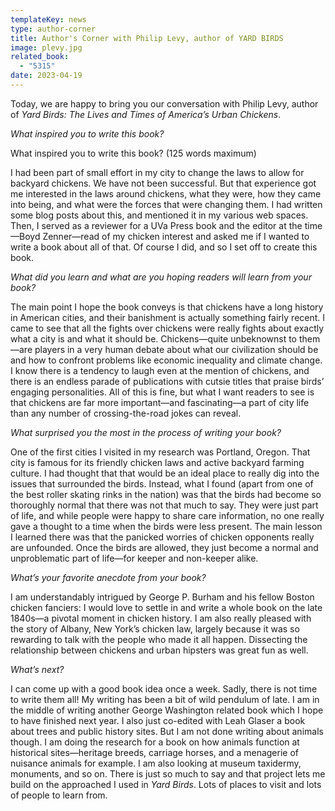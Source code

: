 ```yaml
---
templateKey: news
type: author-corner
title: Author's Corner with Philip Levy, author of YARD BIRDS
image: plevy.jpg
related_book:
  - "5315"
date: 2023-04-19
---
```

Today, we are happy to bring you our conversation with Philip Levy, author of *Yard Birds: The Lives and Times of America’s Urban Chickens*.

*What inspired you to write this book?* 

What inspired you to write this book? (125 words maximum)

I had been part of small effort in my city to change the laws to allow for backyard chickens. We have not been successful. But that experience got me interested in the laws around chickens, what they were, how they came into being, and what were the forces that were changing them. I had written some blog posts about this, and mentioned it in my various web spaces. Then, I served as a reviewer for a UVa Press book and the editor at the time—Boyd Zenner—read of my chicken interest and asked me if I wanted to write a book about all of that. Of course I did, and so I set off to create this book.

*What did you learn and what are you hoping readers will learn from your book?* 

The main point I hope the book conveys is that chickens have a long history in American cities, and their banishment is actually something fairly recent. I came to see that all the fights over chickens were really fights about exactly what a city is and what it should be. Chickens—quite unbeknownst to them—are players in a very human debate about what our civilization should be and how to confront problems like economic inequality and climate change. I know there is a tendency to laugh even at the mention of chickens, and there is an endless parade of publications with cutsie titles that praise birds’ engaging personalities. All of this is fine, but what I want readers to see is that chickens are far more important—and fascinating—a part of city life than any number of crossing-the-road jokes can reveal.

*What surprised you the most in the process of writing your book?* 

One of the first cities I visited in my research was Portland, Oregon. That city is famous for its friendly chicken laws and active backyard farming culture. I had thought that that would be an ideal place to really dig into the issues that surrounded the birds. Instead, what I found (apart from one of the best roller skating rinks in the nation) was that the birds had become so thoroughly normal that there was not that much to say. They were just part of life, and while people were happy to share care information, no one really gave a thought to a time when the birds were less present. The main lesson I learned there was that the panicked worries of chicken opponents really are unfounded. Once the birds are allowed, they just become a normal and unproblematic part of life—for keeper and non-keeper alike.

*What’s your favorite anecdote from your book?*

I am understandably intrigued by George P. Burham and his fellow Boston chicken fanciers: I would love to settle in and write a whole book on the late 1840s—a pivotal moment in chicken history. I am also really pleased with the story of Albany, New York’s chicken law, largely because it was so rewarding to talk with the people who made it all happen. Dissecting the relationship between chickens and urban hipsters was great fun as well. 

*What’s next?* 

I can come up with a good book idea once a week. Sadly, there is not time to write them all! My writing has been a bit of wild pendulum of late. I am in the middle of writing another George Washington related book which I hope to have finished next year. I also just co-edited with Leah Glaser a book about trees and public history sites. But I am not done writing about animals though. I am doing the research for a book on how animals function at historical sites—heritage breeds, carriage horses, and a menagerie of nuisance animals for example. I am also looking at museum taxidermy, monuments, and so on. There is just so much to say and that project lets me build on the approached I used in *Yard Birds*. Lots of places to visit and lots of people to learn from.